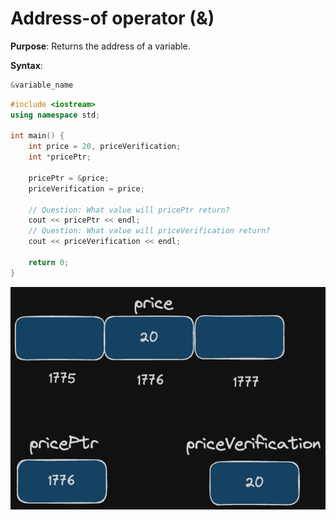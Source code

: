 # Address-of operator (&)
**Purpose**: Returns the address of a variable.

**Syntax**:

```c++
&variable_name
```

```c++
#include <iostream>
using namespace std;

int main() {
    int price = 20, priceVerification;
    int *pricePtr;
    
    pricePtr = &price;
    priceVerification = price;

    // Question: What value will pricePtr return?
    cout << pricePtr << endl;
    // Question: What value will priceVerification return?
    cout << priceVerification << endl;

    return 0;
}
```

![Address-of Operator Visualized](../../assets/img/address_of_operator.png)